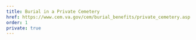 ```yaml
---
title: Burial in a Private Cemetery
href: https://www.cem.va.gov/cem/burial_benefits/private_cemetery.asp
order: 1
private: true
---
```


